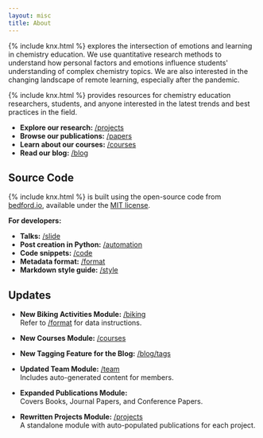 ```yaml
---
layout: misc
title: About
---
```


{% include knx.html %} explores the intersection of emotions and learning in chemistry education. We use quantitative research methods to understand how personal factors and emotions influence students' understanding of complex chemistry topics. We are also interested in the changing landscape of remote learning, especially after the pandemic.

{% include knx.html %} provides resources for chemistry education researchers, students, and anyone interested in the latest trends and best practices in the field.

* **Explore our research:** [/projects](/projects)
* **Browse our publications:** [/papers](/papers)
* **Learn about our courses:** [/courses](/courses)
* **Read our blog:** [/blog](/blog)

## Source Code

{% include knx.html %} is built using the open-source code from [bedford.io](https://github.com/blab/blotter), available under the [MIT license](https://github.com/blab/blotter#license).

**For developers:**

* **Talks:** [/slide](/slide)
* **Post creation in Python:** [/automation](/automation)
* **Code snippets:** [/code](/code)
* **Metadata format:** [/format](/format)
* **Markdown style guide:** [/style](/style)


## Updates

- **New Biking Activities Module:** [/biking](/biking)  
  Refer to [/format](/format) for data instructions.

- **New Courses Module:** [/courses](/courses)

- **New Tagging Feature for the Blog:** [/blog/tags](/blog/tags)

- **Updated Team Module:** [/team](/team)  
  Includes auto-generated content for members.

- **Expanded Publications Module:**  
  Covers Books, Journal Papers, and Conference Papers.

- **Rewritten Projects Module:** [/projects](/projects)  
  A standalone module with auto-populated publications for each project.

